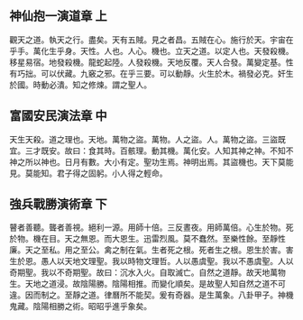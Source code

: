 ## 神仙抱一演道章 上

觀天之道。執天之行。盡矣。天有五賊。見之者昌。五賊在心。施行於天。宇宙在乎手。萬化生乎身。天性。人也。人心。機也。立天之道。以定人也。天發殺機。移星易宿。地發殺機。龍蛇起陸。人發殺機。天地反覆。天人合發。萬變定基。性有巧拙。可以伏藏。九竅之邪。在乎三要。可以動靜。火生於木。禍發必克。奸生於國。時動必潰。知之修煉。謂之聖人。

## 富國安民演法章 中

天生天殺。道之理也。天地。萬物之盜。萬物。人之盜。人。萬物之盜。三盜既宜。三才既安。故曰：食其時。百骸理。動其機。萬化安。人知其神之神。不知不神之所以神也。日月有數。大小有定。聖功生焉。神明出焉。其盜機也。天下莫能見。莫能知。君子得之固躬。小人得之輕命。

## 強兵戰勝演術章 下

瞽者善聽。聾者善視。絕利一源。用師十倍。三反晝夜。用師萬倍。心生於物。死於物。機在目。天之無恩。而大恩生。迅雷烈風。莫不蠢然。至樂性餘。至靜性廉。天之至私。用之至公。禽之制在氣。生者死之根。死者生之根。恩生於害。害生於恩。愚人以天地文理聖。我以時物文理哲。人以愚虞聖。我以不愚虞聖。人以奇期聖。我以不奇期聖。故曰：沉水入火。自取滅亡。自然之道靜。故天地萬物生。天地之道浸。故陰陽勝。陰陽相推。而變化順矣。是故聖人知自然之道不可違。因而制之。至靜之道。律曆所不能契。爰有奇器。是生萬象。八卦甲子。神機鬼藏。陰陽相勝之術。昭昭乎進乎象矣。
